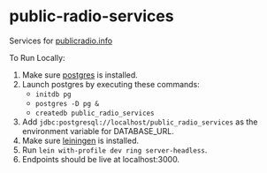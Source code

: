 public-radio-services
===============

Services for [publicradio.info](https://github.com/radioopensource/dotinfo)

To Run Locally:

1. Make sure [postgres](https://www.postgresql.org/download/) is installed.
2. Launch postgres by executing these commands:
	- `initdb pg`
	- `postgres -D pg &`
	- `createdb public_radio_services`
3. Add `jdbc:postgresql://localhost/public_radio_services` as the environment variable for DATABASE_URL.
4. Make sure [leiningen](http://leiningen.org/) is installed.
5. Run `lein with-profile dev ring server-headless`.
6. Endpoints should be live at localhost:3000.
